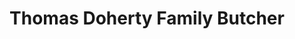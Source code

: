 ---
title: "Thomas Doherty Family Butcher"
url: /kells/thomas-doherty-family-butcher/
shop: butcher
---